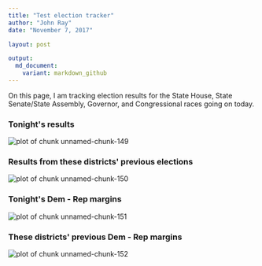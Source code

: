 ```yaml
---
title: "Test election tracker"
author: "John Ray"
date: "November 7, 2017"

layout: post

output: 
  md_document:
    variant: markdown_github
---
```


On this page, I am tracking election results for the State House, State Senate/State Assembly, Governor, and Congressional races going on today.





### Tonight's results

![plot of chunk unnamed-chunk-149](figure/unnamed-chunk-149-1.png)

### Results from these districts' previous elections

![plot of chunk unnamed-chunk-150](figure/unnamed-chunk-150-1.png)

### Tonight's Dem - Rep margins

![plot of chunk unnamed-chunk-151](figure/unnamed-chunk-151-1.png)

### These districts' previous Dem - Rep margins

![plot of chunk unnamed-chunk-152](figure/unnamed-chunk-152-1.png)
